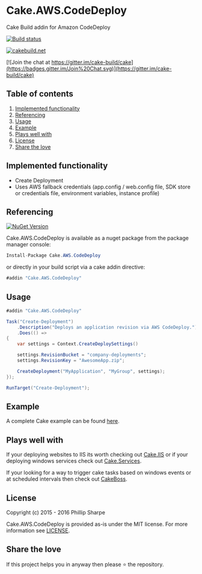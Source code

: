 # Cake.AWS.CodeDeploy
Cake Build addin for Amazon CodeDeploy

[![Build status](https://ci.appveyor.com/api/projects/status/1x1hficb72giaan7?svg=true)](https://ci.appveyor.com/project/SharpeRAD/cake-aws-CodeDeploy)

[![cakebuild.net](https://img.shields.io/badge/WWW-cakebuild.net-blue.svg)](http://cakebuild.net/)

[![Join the chat at https://gitter.im/cake-build/cake](https://badges.gitter.im/Join%20Chat.svg)](https://gitter.im/cake-build/cake)



## Table of contents

1. [Implemented functionality](https://github.com/SharpeRAD/Cake.AWS.CodeDeploy#implemented-functionality)
2. [Referencing](https://github.com/SharpeRAD/Cake.AWS.CodeDeploy#referencing)
3. [Usage](https://github.com/SharpeRAD/Cake.AWS.CodeDeploy#usage)
4. [Example](https://github.com/SharpeRAD/Cake.AWS.CodeDeploy#example)
5. [Plays well with](https://github.com/SharpeRAD/Cake.AWS.CodeDeploy#plays-well-with)
6. [License](https://github.com/SharpeRAD/Cake.AWS.CodeDeploy#license)
7. [Share the love](https://github.com/SharpeRAD/Cake.AWS.CodeDeploy#share-the-love)



## Implemented functionality

* Create Deployment
* Uses AWS fallback credentials (app.config / web.config file, SDK store or credentials file, environment variables, instance profile)



## Referencing

[![NuGet Version](http://img.shields.io/nuget/v/Cake.AWS.CodeDeploy.svg?style=flat)](https://www.nuget.org/packages/Cake.AWS.CodeDeploy/)

Cake.AWS.CodeDeploy is available as a nuget package from the package manager console:

```csharp
Install-Package Cake.AWS.CodeDeploy
```

or directly in your build script via a cake addin directive:

```csharp
#addin "Cake.AWS.CodeDeploy"
```



## Usage

```csharp
#addin "Cake.AWS.CodeDeploy"

Task("Create-Deployment")
    .Description("Deploys an application revision via AWS CodeDeploy.")
    .Does(() =>
{
    var settings = Context.CreateDeploySettings()

    settings.RevisionBucket = "company-deployments";
    settings.RevisionKey = "AwesomeApp.zip";

    CreateDeployment("MyApplication", "MyGroup", settings);
});

RunTarget("Create-Deployment");
```



## Example

A complete Cake example can be found [here](https://github.com/SharpeRAD/Cake.AWS.CodeDeploy/blob/master/test/build.cake).



## Plays well with

If your deploying websites to IIS its worth checking out [Cake.IIS](https://github.com/SharpeRAD/Cake.IIS) or if your deploying windows services check out [Cake.Services](https://github.com/SharpeRAD/Cake.Services).

If your looking for a way to trigger cake tasks based on windows events or at scheduled intervals then check out [CakeBoss](https://github.com/SharpeRAD/CakeBoss).



## License

Copyright (c) 2015 - 2016 Phillip Sharpe

Cake.AWS.CodeDeploy is provided as-is under the MIT license. For more information see [LICENSE](https://github.com/SharpeRAD/Cake.AWS.CodeDeploy/blob/master/LICENSE).



## Share the love

If this project helps you in anyway then please :star: the repository.
